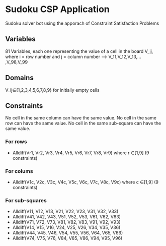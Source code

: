 # Sudoku CSP Application
Sudoku solver bot using the apporach of Constraint Satisfaction Problems

## Variables
81 Variables, each one representing the value of a cell in the board
V_ij, where i = row number and j = column number --> V_11,V_12,V_13,… ,V_98,V_99

## Domains
V_ij∈{1,2,3,4,5,6,7,8,9}  for initially empty cells

## Constraints
No cell in the same column can have the same value.
No cell in the same row can have the same value.
No cell in the same sub-square can have the same value.
  
### For rows
* Alldiff(Vr1, Vr2, Vr3, Vr4, Vr5, Vr6, Vr7, Vr8, Vr9) where r ∈[1,9] (9 constraints)
### For colums
* Alldiff(V1c, V2c, V3c, V4c, V5c, V6c, V7c, V8c, V9c) where c ∈[1,9] (9 constraints)
### For sub-squares 
* Alldiff(V11, V12, V13, V21, V22, V23, V31, V32, V33)
* Alldiff(V41, V42, V43, V51, V52, V53, V61, V62, V63)
* Alldiff(V71, V72, V73, V81, V82, V83, V91, V92, V93)
* Alldiff(V14, V15, V16, V24, V25, V26, V34, V35, V36)
* Alldiff(V44, V45, V46, V54, V55, V56, V64, V65, V66)
* Alldiff(V74, V75, V76, V84, V85, V86, V94, V95, V96)
